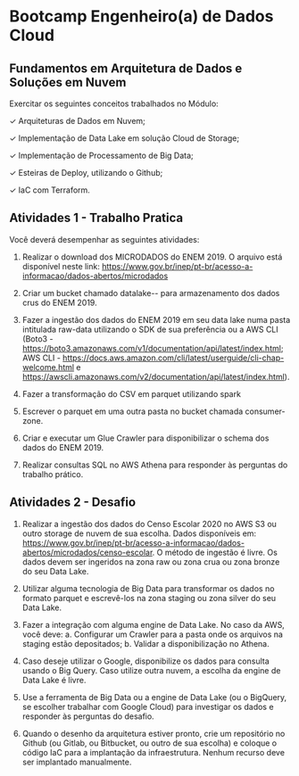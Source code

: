 
# Bootcamp Engenheiro(a) de Dados Cloud

## Fundamentos em Arquitetura de Dados e Soluções em Nuvem

Exercitar os seguintes conceitos trabalhados no Módulo:

✓ Arquiteturas de Dados em Nuvem;

✓ Implementação de Data Lake em solução Cloud de Storage;

✓ Implementação de Processamento de Big Data;

✓ Esteiras de Deploy, utilizando o Github;

✓ IaC com Terraform.



## Atividades 1 - Trabalho Pratica

Você deverá desempenhar as seguintes atividades:
1. Realizar o download dos MICRODADOS do ENEM 2019. O arquivo está disponível neste link: <https://www.gov.br/inep/pt-br/acesso-a-informacao/dados-abertos/microdados>

2. Criar um bucket chamado datalake-<seunome>-<numerodaconta> para armazenamento dos dados crus do ENEM 2019.

3. Fazer a ingestão dos dados do ENEM 2019 em seu data lake numa pasta intitulada raw-data utilizando o SDK de sua preferência ou a AWS CLI (Boto3 - https://boto3.amazonaws.com/v1/documentation/api/latest/index.html; AWS CLI - https://docs.aws.amazon.com/cli/latest/userguide/cli-chap-welcome.html e https://awscli.amazonaws.com/v2/documentation/api/latest/index.html).

4. Fazer a transformação do CSV em parquet utilizando spark

5. Escrever o parquet em uma outra pasta no bucket chamada consumer-zone.

6. Criar e executar um Glue Crawler para disponibilizar o schema dos dados do ENEM 2019.

7. Realizar consultas SQL no AWS Athena para responder às perguntas do trabalho prático.





## Atividades 2 -  Desafio

1. Realizar a ingestão dos dados do Censo Escolar 2020 no AWS S3 ou outro storage de nuvem de sua escolha. Dados disponíveis em: https://www.gov.br/inep/pt-br/acesso-a-informacao/dados-abertos/microdados/censo-escolar. O método de ingestão é livre. Os dados devem ser ingeridos na zona raw ou zona crua ou zona bronze do seu Data Lake.

2. Utilizar alguma tecnologia de Big Data para transformar os dados no formato parquet e escrevê-los na zona staging ou zona silver do seu Data Lake.

3. Fazer a integração com alguma engine de Data Lake. No caso da AWS, você deve:
a. Configurar um Crawler para a pasta onde os arquivos na staging estão depositados;
b. Validar a disponibilização no Athena.

4. Caso deseje utilizar o Google, disponibilize os dados para consulta usando o Big Query. Caso utilize outra nuvem, a escolha da engine de Data Lake é livre.

5. Use a ferramenta de Big Data ou a engine de Data Lake (ou o BigQuery, se escolher trabalhar com Google Cloud) para investigar os dados e responder às perguntas do desafio.

6. Quando o desenho da arquitetura estiver pronto, crie um repositório no Github (ou Gitlab, ou Bitbucket, ou outro de sua escolha) e coloque o código IaC para a implantação da infraestrutura. Nenhum recurso deve ser implantado manualmente.


